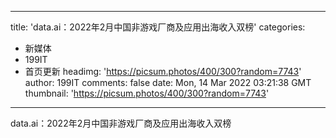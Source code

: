 
---
title: 'data.ai：2022年2月中国非游戏厂商及应用出海收入双榜'
categories: 
 - 新媒体
 - 199IT
 - 首页更新
headimg: 'https://picsum.photos/400/300?random=7743'
author: 199IT
comments: false
date: Mon, 14 Mar 2022 03:21:38 GMT
thumbnail: 'https://picsum.photos/400/300?random=7743'
---

<div>   
data.ai：2022年2月中国非游戏厂商及应用出海收入双榜  
</div>
            